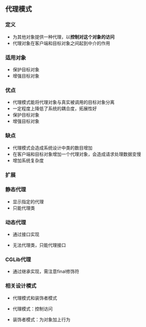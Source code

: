 ## 代理模式

### 定义

- 为其他对象提供一种代理，以**控制对这个对象的访问**
- 代理对象在客户端和目标对象之间起到中介的作用

### 适用对象

- 保护目标对象
- 增强目标对象

### 优点

- 代理模式能将代理对象与真实被调用的目标对象分离
- 一定程度上降低了系统的耦合度，拓展性好
- 保护目标对象
- 增强目标对象

### 缺点

- 代理模式会造成系统设计中类的数目增加
- 在客户端和目标对象增加一个代理对象，会造成请求处理数据变慢
- 增加系统复杂度

### 扩展

### 静态代理

- 显示指定的代理
- 只能代理类

### 动态代理

- 通过接口实现

- 无法代理类，只能代理接口

### CGLib代理

- 通过继承实现，需注意final修饰符

### 相关设计模式

- 代理模式和装饰者模式

- 代理模式：控制访问

- 装饰者模式：为对象加上行为